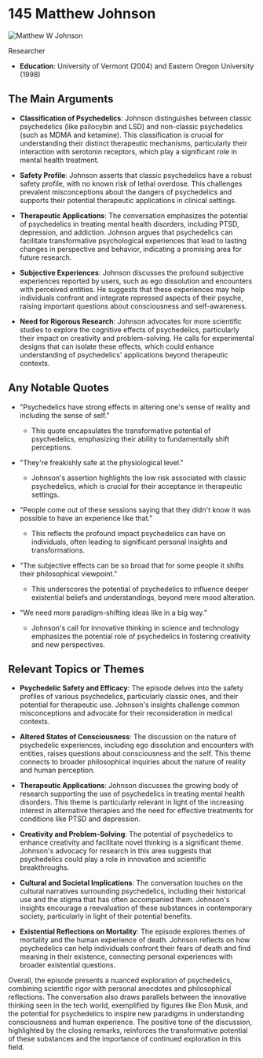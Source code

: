# 145 Matthew Johnson


![Matthew W Johnson](https://encrypted-tbn0.gstatic.com/images?q=tbn:ANd9GcQcwqK4sgwSMulhioorajWUaMzsd-tZKCzEiIHyLtcPWOlg5dd0s-9-yQ&s=0)

Researcher

- **Education**: University of Vermont (2004) and Eastern Oregon University (1998)


## The Main Arguments

- **Classification of Psychedelics**: Johnson distinguishes between classic psychedelics (like psilocybin and LSD) and non-classic psychedelics (such as MDMA and ketamine). This classification is crucial for understanding their distinct therapeutic mechanisms, particularly their interaction with serotonin receptors, which play a significant role in mental health treatment.

- **Safety Profile**: Johnson asserts that classic psychedelics have a robust safety profile, with no known risk of lethal overdose. This challenges prevalent misconceptions about the dangers of psychedelics and supports their potential therapeutic applications in clinical settings.

- **Therapeutic Applications**: The conversation emphasizes the potential of psychedelics in treating mental health disorders, including PTSD, depression, and addiction. Johnson argues that psychedelics can facilitate transformative psychological experiences that lead to lasting changes in perspective and behavior, indicating a promising area for future research.

- **Subjective Experiences**: Johnson discusses the profound subjective experiences reported by users, such as ego dissolution and encounters with perceived entities. He suggests that these experiences may help individuals confront and integrate repressed aspects of their psyche, raising important questions about consciousness and self-awareness.

- **Need for Rigorous Research**: Johnson advocates for more scientific studies to explore the cognitive effects of psychedelics, particularly their impact on creativity and problem-solving. He calls for experimental designs that can isolate these effects, which could enhance understanding of psychedelics' applications beyond therapeutic contexts.

## Any Notable Quotes

- "Psychedelics have strong effects in altering one's sense of reality and including the sense of self."
  - This quote encapsulates the transformative potential of psychedelics, emphasizing their ability to fundamentally shift perceptions.

- "They're freakishly safe at the physiological level."
  - Johnson's assertion highlights the low risk associated with classic psychedelics, which is crucial for their acceptance in therapeutic settings.

- "People come out of these sessions saying that they didn't know it was possible to have an experience like that."
  - This reflects the profound impact psychedelics can have on individuals, often leading to significant personal insights and transformations.

- "The subjective effects can be so broad that for some people it shifts their philosophical viewpoint."
  - This underscores the potential of psychedelics to influence deeper existential beliefs and understandings, beyond mere mood alteration.

- "We need more paradigm-shifting ideas like in a big way."
  - Johnson's call for innovative thinking in science and technology emphasizes the potential role of psychedelics in fostering creativity and new perspectives.

## Relevant Topics or Themes

- **Psychedelic Safety and Efficacy**: The episode delves into the safety profiles of various psychedelics, particularly classic ones, and their potential for therapeutic use. Johnson's insights challenge common misconceptions and advocate for their reconsideration in medical contexts.

- **Altered States of Consciousness**: The discussion on the nature of psychedelic experiences, including ego dissolution and encounters with entities, raises questions about consciousness and the self. This theme connects to broader philosophical inquiries about the nature of reality and human perception.

- **Therapeutic Applications**: Johnson discusses the growing body of research supporting the use of psychedelics in treating mental health disorders. This theme is particularly relevant in light of the increasing interest in alternative therapies and the need for effective treatments for conditions like PTSD and depression.

- **Creativity and Problem-Solving**: The potential of psychedelics to enhance creativity and facilitate novel thinking is a significant theme. Johnson's advocacy for research in this area suggests that psychedelics could play a role in innovation and scientific breakthroughs.

- **Cultural and Societal Implications**: The conversation touches on the cultural narratives surrounding psychedelics, including their historical use and the stigma that has often accompanied them. Johnson's insights encourage a reevaluation of these substances in contemporary society, particularly in light of their potential benefits.

- **Existential Reflections on Mortality**: The episode explores themes of mortality and the human experience of death. Johnson reflects on how psychedelics can help individuals confront their fears of death and find meaning in their existence, connecting personal experiences with broader existential questions.

Overall, the episode presents a nuanced exploration of psychedelics, combining scientific rigor with personal anecdotes and philosophical reflections. The conversation also draws parallels between the innovative thinking seen in the tech world, exemplified by figures like Elon Musk, and the potential for psychedelics to inspire new paradigms in understanding consciousness and human experience. The positive tone of the discussion, highlighted by the closing remarks, reinforces the transformative potential of these substances and the importance of continued exploration in this field.